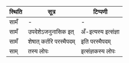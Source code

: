 | स्थिति | सूत्र | टिप्पणी |
| ----- | ------- | ------ |
| सामँ | - | - |
| सामँ | उपदेशेऽजनुनासिक इत् | अँ-इत्यस्य इत्संज्ञा |
| सामँ | शेषात् कर्तरि परस्मैपदम् | इति परस्मैपदम् |
| साम् | तस्य लोपः | इत्संज्ञकस्य लोपः |
